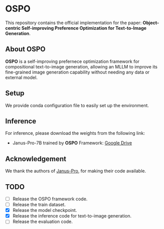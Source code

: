 # OSPO
This repository contains the official implementation for the paper: **Object-centric Self-improving Preference Optimization for Text-to-Image Generation**.


## About OSPO
**OSPO** is a self-improving prefernece optimization framework for compositional text-to-image generation, allowing an MLLM to improve its fine-grained image generation capability without needing any data or external model. 


## Setup
We provide conda configuration file to easily set up the environment.


## Inference
For inference, please download the weights from the following link:
- Janus-Pro-7B trained by **OSPO** Framework: [Google Drive](https://drive.google.com/file/d/1XnGDSZoRh8x-JSScrD9OD-WH6hS1uMmg/view?usp=sharing)


## Acknowledgement
We thank the authors of [Janus-Pro](https://github.com/deepseek-ai/Janus?tab=readme-ov-file#janus-pro), for making their code available.


## TODO
- [ ] Release the OSPO framework code.
- [ ] Release the train dataset.
- [x] Release the model checkpoint.
- [x] Release the inference code for text-to-image generation.
- [ ] Release the evaluation code.
